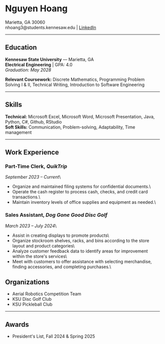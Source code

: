 # Nguyen Hoang

Marietta, GA 30060\
nhoang3\@students.kennesaw.edu \| [LinkedIn](https://www.linkedin.com/in/nguyenhoang2028)

------------------------------------------------------------------------

## Education

**Kennesaw State University** — Marietta, GA\
**Electrical Engineering** \| GPA: 4.0\
*Graduation: May 2028*

**Relevant Coursework:** Discrete Mathematics, Programming Problem Solving I & II, Technical Writing, Introduction to Software Engineering

------------------------------------------------------------------------

## Skills

**Technical:** Microsoft Excel, Microsoft Word, Microsoft Presentation, Java, Python, C#, Github, RStudio\
**Soft Skills:** Communication, Problem-solving, Adaptability, Time management

------------------------------------------------------------------------

## Work Experience

### Part-Time Clerk, *QuikTrip*

*September 2023 – Current*\
- Organize and maintained filing systems for confidential documents.\
- Operate the cash register to process cash, checks, and credit card transactions.\
- Maintain inventory levels of office supplies and equipment as needed.\

### Sales Assistant, *Dog Gone Good Disc Golf*

*March 2023 – July 2024*\
- Assist in creating displays to promote products\
- Organize stockroom shelves, racks, and bins according to the store layout and product categories\
- Analyze customer feedback data to identify areas for improvement within the store's services\
- Meet with customers to offer assistance with selecting merchandise, finding accessories, and completing purchases.\

## Organizations

-   Aerial Robotics Competition Team
-   KSU Disc Golf Club
-   KSU Pickleball Club

------------------------------------------------------------------------

## Awards

-   President's List, Fall 2024 & Spring 2025
